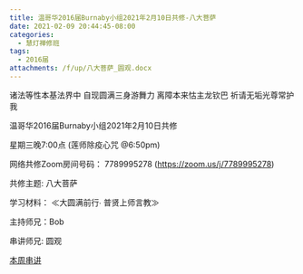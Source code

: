 ```yaml
---
title: 温哥华2016届Burnaby小组2021年2月10日共修-八大菩萨
date: 2021-02-09 20:44:45-08:00
categories:
  - 慧灯禅修班
tags:
  - 2016届
attachments: /f/up/八大菩萨_圆观.docx
---
```

诸法等性本基法界中 自现圆满三身游舞力 离障本来怙主龙钦巴 祈请无垢光尊常护我

温哥华2016届Burnaby小组2021年2月10日共修 

星期三晚7:00点 (莲师除疫心咒 @6:50pm)

网络共修Zoom房间号码： 7789995278 (<https://zoom.us/j/7789995278>)

共修主题: 八大菩萨


学习材料：
≪大圆满前行∙ 普贤上师言教≫ 　


主持师兄：Bob

串讲师兄: 圆观

[本周串讲](https://s3.ca-central-1.wasabisys.com/hddata/f.huidengchanxiu.net/hdv/f/up/八大菩萨_圆观.docx)